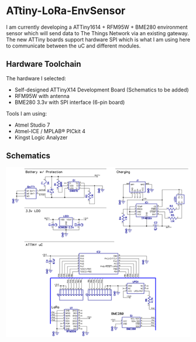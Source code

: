 # ATtiny-LoRa-EnvSensor

I am currently developing a ATTiny1614 + RFM95W + BME280 environment sensor
which will send data to The Things Network via an existing gateway. The new
ATTiny boards support hardware SPI which is what I am using here to communicate
between the uC and different modules.

## Hardware Toolchain

The hardware I selected:

- Self-designed ATTinyX14 Development Board (Schematics to be added)
- RFM95W with antenna
- BME280 3.3v with SPI interface (6-pin board)

Tools I am using:

- Atmel Studio 7
- Atmel-ICE / MPLAB® PICkit 4
- Kingst Logic Analyzer

## Schematics

![Schematic.2020-01-08.012123.png](/imgs/Schematic.2020-01-08.012123.png)
